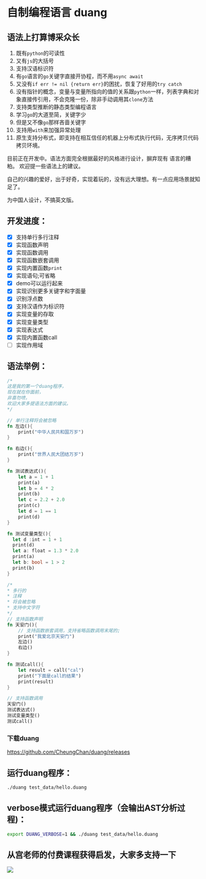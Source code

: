 # 自制编程语言 duang


## 语法上打算博采众长
1. 既有`python`的可读性
2. 又有`js`的大括号
3. 支持汉语标识符
4. 有`go`语言的`go`关键字直接开协程，而不用`async await`
5. 又没有`if err != nil {return err}`的困扰，恢复了好用的`try catch`
6. 没有指针的概念，变量与变量所指向的值的关系跟`python`一样，列表字典和对象直接传引用，不会克隆一份，除非手动调用其`clone`方法
7. 支持类型推断的静态类型编程语言
8. 学习`go`的大道至简，关键字少
9. 但是又不像`go`那样吝啬关键字
10. 支持用`with`来加强异常处理
11. 原生支持分布式，即支持在相互信任的机器上分布式执行代码，无序拷贝代码拷贝环境。

目前正在开发中。语法方面完全根据最好的风格进行设计，摒弃现有 语言的糟粕。
欢迎提一些语法上的建议。

自己的兴趣的爱好，出于好奇，实现着玩的，没有远大理想。有一点应用场景就知足了。

为中国人设计，不搞英文版。

## 开发进度：
- [x] 支持单行多行注释
- [x] 实现函数声明
- [x] 实现函数调用
- [x] 实现函数嵌套调用
- [x] 实现内置函数`print`
- [x] 实现语句;可省略
- [x] demo可以运行起来
- [x] 实现识别更多关键字和字面量
- [x] 识别浮点数
- [x] 支持汉语作为标识符
- [x] 实现变量的存取
- [x] 实现变量类型
- [x] 实现表达式
- [x] 实现内置函数call
- [ ] 实现作用域

## 语法举例：
```rust
/*
这是我的第一个duang程序，
现在就在你面前，
非喜勿喷，
欢迎大家多提语法方面的建议。
*/

// 单行注释将会被忽略
fn 左边(){
    print("中华人民共和国万岁")
}

fn 右边(){
    print("世界人民大团结万岁")
}

fn 测试表达式(){
    let a = 1 + 1
    print(a)
    let b = 4 * 2
    print(b)
    let c = 2.2 + 2.0
    print(c)
    let d = 1 == 1
    print(d)
}

fn 测试变量类型(){
  let d :int = 1 + 1
  print(d)
  let a: float = 1.3 * 2.0
  print(a)
  let b: bool = 1 > 2
  print(b)
}

/*
* 多行的
* 注释
* 将会被忽略
* 支持中文字符
*/
// 支持函数声明
fn 天安门(){
    // 支持函数嵌套调用，支持省略函数调用末尾的;
    print("我爱北京天安门")
    左边()
    右边()
}

fn 测试call(){
    let result = call("cal")
    print("下面是call的结果")
    print(result)
}

// 支持函数调用
天安门()
测试表达式()
测试变量类型()
测试call()
```
### 下载duang
https://github.com/CheungChan/duang/releases

## 运行duang程序：
```bash
./duang test_data/hello.duang
```
## verbose模式运行duang程序（会输出AST分析过程)：
```bash
export DUANG_VERBOSE=1 && ./duang test_data/hello.duang
```

## 从宫老师的付费课程获得启发，大家多支持一下
![](https://img.azhangbaobao.cn/img/20220213013405.png)